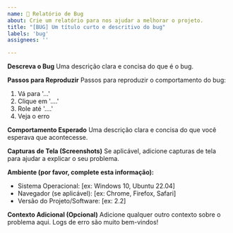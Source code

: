 ```yaml
---
name: 🐛 Relatório de Bug
about: Crie um relatório para nos ajudar a melhorar o projeto.
title: "[BUG] Um título curto e descritivo do bug"
labels: 'bug'
assignees: ''

---
```


**Descreva o Bug**
Uma descrição clara e concisa do que é o bug.

**Passos para Reproduzir**
Passos para reproduzir o comportamento do bug:
1. Vá para '...'
2. Clique em '....'
3. Role até '....'
4. Veja o erro

**Comportamento Esperado**
Uma descrição clara e concisa do que você esperava que acontecesse.

**Capturas de Tela (Screenshots)**
Se aplicável, adicione capturas de tela para ajudar a explicar o seu problema.

**Ambiente (por favor, complete esta informação):**
 - Sistema Operacional: [ex: Windows 10, Ubuntu 22.04]
 - Navegador (se aplicável): [ex: Chrome, Firefox, Safari]
 - Versão do Projeto/Software: [ex: 2.2]

**Contexto Adicional (Opcional)**
Adicione qualquer outro contexto sobre o problema aqui. Logs de erro são muito bem-vindos!
